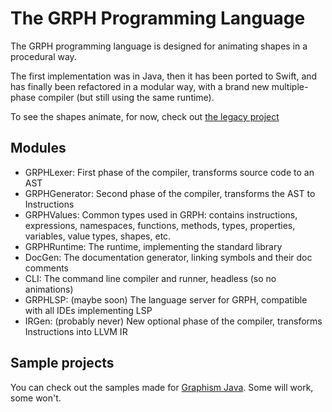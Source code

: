 # The GRPH Programming Language

The GRPH programming language is designed for animating shapes in a procedural way.

The first implementation was in Java, then it has been ported to Swift, and has finally been refactored in a modular way, with a brand new multiple-phase compiler (but still using the same runtime).

To see the shapes animate, for now, check out [the legacy project](https://github.com/Snowy1803/Graphism-Swift)

## Modules
- GRPHLexer: First phase of the compiler, transforms source code to an AST
- GRPHGenerator: Second phase of the compiler, transforms the AST to Instructions
- GRPHValues: Common types used in GRPH: contains instructions, expressions, namespaces, functions, methods, types, properties, variables, value types, shapes, etc.
- GRPHRuntime: The runtime, implementing the standard library
- DocGen: The documentation generator, linking symbols and their doc comments
- CLI: The command line compiler and runner, headless (so no animations)
- GRPHLSP: (maybe soon) The language server for GRPH, compatible with all IDEs implementing LSP
- IRGen: (probably never) New optional phase of the compiler, transforms Instructions into LLVM IR

## Sample projects

You can check out the samples made for [Graphism Java](https://github.com/Snowy1803/Graphism-Projects). Some will work, some won't.
